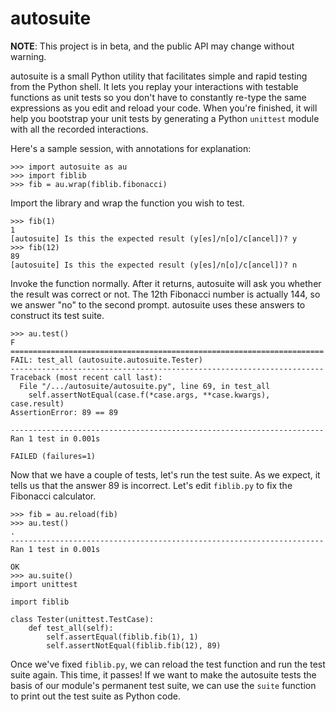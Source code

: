 # autosuite
**NOTE**: This project is in beta, and the public API may change without warning.

autosuite is a small Python utility that facilitates simple and rapid testing from the Python shell.
It lets you replay your interactions with testable functions as unit tests so you don't have to
constantly re-type the same expressions as you edit and reload your code. When you're finished, it
will help you bootstrap your unit tests by generating a Python `unittest` module with all the
recorded interactions.

Here's a sample session, with annotations for explanation:

```pycon
>>> import autosuite as au
>>> import fiblib
>>> fib = au.wrap(fiblib.fibonacci)
```

Import the library and wrap the function you wish to test.

```pycon
>>> fib(1)
1
[autosuite] Is this the expected result (y[es]/n[o]/c[ancel])? y
>>> fib(12)
89
[autosuite] Is this the expected result (y[es]/n[o]/c[ancel])? n
```

Invoke the function normally. After it returns, autosuite will ask you whether the result was
correct or not. The 12th Fibonacci number is actually 144, so we answer "no" to the second prompt.
autosuite uses these answers to construct its test suite.

```pycon
>>> au.test()
F
======================================================================
FAIL: test_all (autosuite.autosuite.Tester)
----------------------------------------------------------------------
Traceback (most recent call last):
  File "/.../autosuite/autosuite.py", line 69, in test_all
    self.assertNotEqual(case.f(*case.args, **case.kwargs), case.result)
AssertionError: 89 == 89

----------------------------------------------------------------------
Ran 1 test in 0.001s

FAILED (failures=1)
```

Now that we have a couple of tests, let's run the test suite. As we expect, it tells us that the
answer 89 is incorrect. Let's edit `fiblib.py` to fix the Fibonacci calculator.

```pycon
>>> fib = au.reload(fib)
>>> au.test()
.
----------------------------------------------------------------------
Ran 1 test in 0.001s

OK
>>> au.suite()
import unittest

import fiblib

class Tester(unittest.TestCase):
    def test_all(self):
        self.assertEqual(fiblib.fib(1), 1)
        self.assertNotEqual(fiblib.fib(12), 89)
```

Once we've fixed `fiblib.py`, we can reload the test function and run the test suite again. This
time, it passes! If we want to make the autosuite tests the basis of our module's permanent test
suite, we can use the `suite` function to print out the test suite as Python code.
